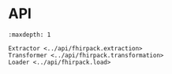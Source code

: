 # API

```{toctree}
:maxdepth: 1

Extractor <../api/fhirpack.extraction>
Transformer <../api/fhirpack.transformation>
Loader <../api/fhirpack.load>
```